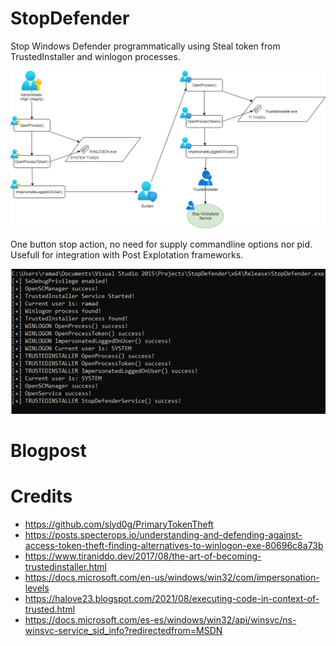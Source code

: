 # StopDefender
Stop Windows Defender programmatically using Steal token from TrustedInstaller and winlogon processes.

![](Img/TI.png)

One button stop action, no need for supply commandline options nor pid. Usefull for integration with Post Explotation frameworks.

![](Img/TIexec.png)

# Blogpost

# Credits
* https://github.com/slyd0g/PrimaryTokenTheft
* https://posts.specterops.io/understanding-and-defending-against-access-token-theft-finding-alternatives-to-winlogon-exe-80696c8a73b
* https://www.tiraniddo.dev/2017/08/the-art-of-becoming-trustedinstaller.html
* https://docs.microsoft.com/en-us/windows/win32/com/impersonation-levels
* https://halove23.blogspot.com/2021/08/executing-code-in-context-of-trusted.html
* https://docs.microsoft.com/es-es/windows/win32/api/winsvc/ns-winsvc-service_sid_info?redirectedfrom=MSDN
